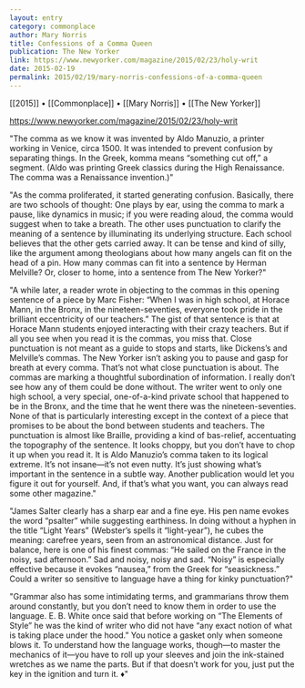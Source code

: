 ```yaml
---
layout: entry
category: commonplace
author: Mary Norris
title: Confessions of a Comma Queen
publication: The New Yorker
link: https://www.newyorker.com/magazine/2015/02/23/holy-writ
date: 2015-02-19
permalink: 2015/02/19/mary-norris-confessions-of-a-comma-queen
---
```


[[2015]] • [[Commonplace]] • [[Mary Norris]] • [[The New Yorker]]

https://www.newyorker.com/magazine/2015/02/23/holy-writ

"The comma as we know it was invented by Aldo Manuzio, a printer working in Venice, circa 1500. It was intended to prevent confusion by separating things. In the Greek, komma means “something cut off,” a segment. (Aldo was printing Greek classics during the High Renaissance. The comma was a Renaissance invention.)"

"As the comma proliferated, it started generating confusion. Basically, there are two schools of thought: One plays by ear, using the comma to mark a pause, like dynamics in music; if you were reading aloud, the comma would suggest when to take a breath. The other uses punctuation to clarify the meaning of a sentence by illuminating its underlying structure. Each school believes that the other gets carried away. It can be tense and kind of silly, like the argument among theologians about how many angels can fit on the head of a pin. How many commas can fit into a sentence by Herman Melville? Or, closer to home, into a sentence from The New Yorker?"

"A while later, a reader wrote in objecting to the commas in this opening sentence of a piece by Marc Fisher: “When I was in high school, at Horace Mann, in the Bronx, in the nineteen-seventies, everyone took pride in the brilliant eccentricity of our teachers.” The gist of that sentence is that at Horace Mann students enjoyed interacting with their crazy teachers. But if all you see when you read it is the commas, you miss that. Close punctuation is not meant as a guide to stops and starts, like Dickens’s and Melville’s commas. The New Yorker isn’t asking you to pause and gasp for breath at every comma. That’s not what close punctuation is about. The commas are marking a thoughtful subordination of information. I really don’t see how any of them could be done without. The writer went to only one high school, a very special, one-of-a-kind private school that happened to be in the Bronx, and the time that he went there was the nineteen-seventies. None of that is particularly interesting except in the context of a piece that promises to be about the bond between students and teachers. The punctuation is almost like Braille, providing a kind of bas-relief, accentuating the topography of the sentence. It looks choppy, but you don’t have to chop it up when you read it. It is Aldo Manuzio’s comma taken to its logical extreme. It’s not insane—it’s not even nutty. It’s just showing what’s important in the sentence in a subtle way. Another publication would let you figure it out for yourself. And, if that’s what you want, you can always read some other magazine."

"James Salter clearly has a sharp ear and a fine eye. His pen name evokes the word “psalter” while suggesting earthiness. In doing without a hyphen in the title “Light Years” (Webster’s spells it “light-year”), he cubes the meaning: carefree years, seen from an astronomical distance. Just for balance, here is one of his finest commas: “He sailed on the France in the noisy, sad afternoon.” Sad and noisy, noisy and sad. “Noisy” is especially effective because it evokes “nausea,” from the Greek for “seasickness.” Could a writer so sensitive to language have a thing for kinky punctuation?"

"Grammar also has some intimidating terms, and grammarians throw them around constantly, but you don’t need to know them in order to use the language. E. B. White once said that before working on “The Elements of Style” he was the kind of writer who did not have “any exact notion of what is taking place under the hood.” You notice a gasket only when someone blows it. To understand how the language works, though—to master the mechanics of it—you have to roll up your sleeves and join the ink-stained wretches as we name the parts. But if that doesn’t work for you, just put the key in the ignition and turn it. ♦"
